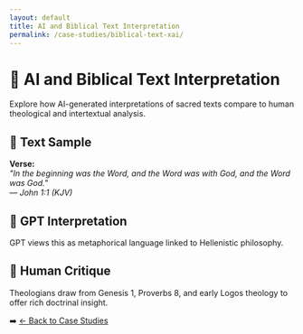 ```yaml
---
layout: default
title: AI and Biblical Text Interpretation
permalink: /case-studies/biblical-text-xai/
---
```


# 📖 AI and Biblical Text Interpretation

Explore how AI-generated interpretations of sacred texts compare to human theological and intertextual analysis.

## 📜 Text Sample

**Verse:**  
_"In the beginning was the Word, and the Word was with God, and the Word was God."_  
— *John 1:1 (KJV)*

## 🤖 GPT Interpretation

GPT views this as metaphorical language linked to Hellenistic philosophy.

## 🧠 Human Critique

Theologians draw from Genesis 1, Proverbs 8, and early Logos theology to offer rich doctrinal insight.

➡️ [← Back to Case Studies](/case-studies/)
